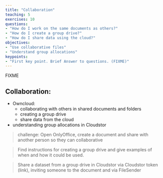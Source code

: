 ```yaml
---
title: "Collaboration"
teaching: 5
exercises: 10
questions:
- "How do I work on the same documents as others?"
- "How do I create a group drive?"
- "How do I share data using the cloud?"
objectives:
- "Use collaborative files"
- "Understand group allocations"
keypoints:
- "First key point. Brief Answer to questions. (FIXME)"
---
```

FIXME


## Collaboration:
* Owncloud:
    * collaborating with others in shared documents and folders
    * creating a group drive
    * share data from the cloud
* understanding group allocations in Cloudstor

> challenge: Open OnlyOffice, create a document and share with another person so they can collaborative

> Find instructions for creating a group drive and give examples of when and how it could be used.

> Share a dataset from a group drive in Cloudstor via Cloudstor token (link), inviting someone to the document and via FileSender

